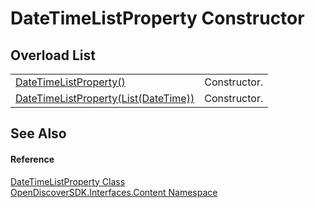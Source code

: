# DateTimeListProperty Constructor


## Overload List
<table>
<tr>
<td><a href="fd2a7211-07af-75b9-2448-4c5a6548b5da">DateTimeListProperty()</a></td>
<td>Constructor.</td></tr>
<tr>
<td><a href="0ad9cbf3-b48e-f382-de28-bc998c9b0d5d">DateTimeListProperty(List(DateTime))</a></td>
<td>Constructor.</td></tr>
</table>

## See Also


#### Reference
<a href="5d72faf6-2d60-46c4-608c-eb960592fa4b">DateTimeListProperty Class</a>  
<a href="79f11d04-c275-b915-db5b-ab2227989555">OpenDiscoverSDK.Interfaces.Content Namespace</a>  
